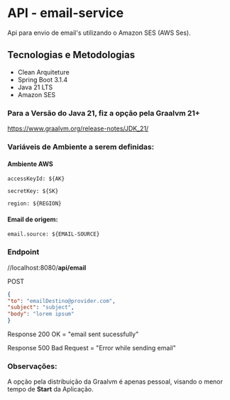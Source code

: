 # API - email-service

Api para envio de email's utilizando o Amazon SES (AWS Ses).

## Tecnologias e Metodologias

* Clean Arquiteture
* Spring Boot 3.1.4
* Java 21 LTS
* Amazon SES

### Para a Versão do Java 21, fiz a opção pela Graalvm 21+
https://www.graalvm.org/release-notes/JDK_21/

### Variáveis de Ambiente a serem definidas:
#### Ambiente AWS

`` accessKeyId: ${AK} ``

``secretKey: ${SK}``

``region: ${REGION}``

#### Email de origem:

``email.source: ${EMAIL-SOURCE}`` 

### Endpoint

//localhost:8080/<strong>api/email</strong>

POST
```JSON
{
"to": "emailDestino@provider.com", 
"subject": "subject",
"body": "lorem ipsum"
}
```
Response 200 OK = "email sent sucessfully"

Response 500 Bad Request = "Error while sending email"

### Observações:
A opção pela distribuição da Graalvm é apenas pessoal, visando o menor tempo de <strong>Start</strong> da Aplicação. 